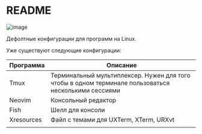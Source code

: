 # README

![image](https://user-images.githubusercontent.com/101672047/161741236-2ad3f012-81f7-4202-bb9a-e3d535c3c43f.png)

Дефолтные конфигурации для программ на Linux.

Уже существуют следующие конфигурации:

| Программа  | Описание                                                     |
| ---------- | ------------------------------------------------------------ |
| Tmux       | Терминальный мультиплексер. Нужен для того чтобы в одном терминале пользоваться несколькими сессиями |
| Neovim     | Консольный редактор                                          |
| Fish       | Шелл для консоли                                             |
| Xresources | Файл с темами для UXTerm, XTerm, URXvt                       |
|            |                                                              |
